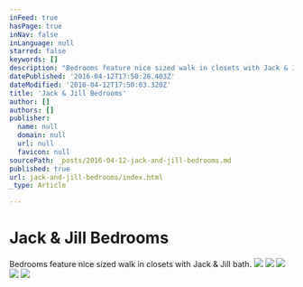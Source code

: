 ```yaml
---
inFeed: true
hasPage: true
inNav: false
inLanguage: null
starred: false
keywords: []
description: "Bedrooms feature nice sized walk in closets with Jack & Jill bath.\_"
datePublished: '2016-04-12T17:50:28.403Z'
dateModified: '2016-04-12T17:50:03.320Z'
title: 'Jack & Jill Bedrooms'
author: []
authors: []
publisher:
  name: null
  domain: null
  url: null
  favicon: null
sourcePath: _posts/2016-04-12-jack-and-jill-bedrooms.md
published: true
url: jack-and-jill-bedrooms/index.html
_type: Article

---
```

# Jack & Jill Bedrooms

Bedrooms feature nice sized walk in closets with Jack & Jill bath. ![](https://the-grid-user-content.s3-us-west-2.amazonaws.com/b4f27a37-b1d6-4d53-ad45-754d837ec083.jpg)
![](https://the-grid-user-content.s3-us-west-2.amazonaws.com/58ae2ccb-ee6b-4322-a90c-9ff1683b573f.jpg)
![](https://the-grid-user-content.s3-us-west-2.amazonaws.com/e2e8143c-0f5c-4e85-90dc-6bb84dad4317.jpg)
![](https://the-grid-user-content.s3-us-west-2.amazonaws.com/7ecce917-9ff0-47e7-9620-3483e914d384.jpg)
![](https://the-grid-user-content.s3-us-west-2.amazonaws.com/a5108865-c6c5-45ce-ba7c-31d6b81d8ae3.jpg)